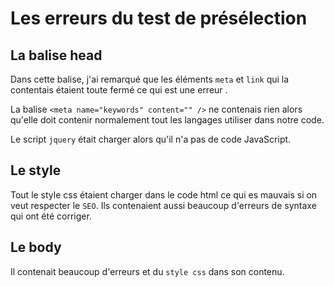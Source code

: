 # Les erreurs du test de présélection
## La balise head
Dans cette balise, j'ai remarqué que les éléments  `meta` et `link` qui la contentais étaient toute fermé ce qui est une erreur .

La balise ```<meta name="keywords" content="" />``` ne contenais rien alors qu'elle doit contenir normalement tout les langages utiliser dans notre code.

Le script `jquery` était charger alors qu'il n'a pas de code JavaScript.

## Le style
Tout le style css étaient charger dans le code html ce qui es mauvais si on veut respecter le `SEO`.
Ils contenaient aussi beaucoup d'erreurs de syntaxe qui ont été corriger.

## Le body

Il contenait beaucoup d'erreurs et du `style css` dans son contenu.

